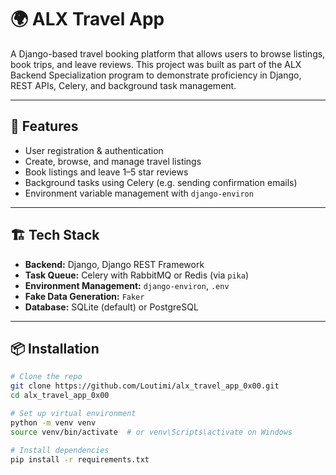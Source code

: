 # 🌍 ALX Travel App

A Django-based travel booking platform that allows users to browse listings, book trips, and leave reviews. This project was built as part of the ALX Backend Specialization program to demonstrate proficiency in Django, REST APIs, Celery, and background task management.

---

## 🚀 Features

- User registration & authentication
- Create, browse, and manage travel listings
- Book listings and leave 1–5 star reviews
- Background tasks using Celery (e.g. sending confirmation emails)
- Environment variable management with `django-environ`

---

## 🏗 Tech Stack

- **Backend:** Django, Django REST Framework
- **Task Queue:** Celery with RabbitMQ or Redis (via `pika`)
- **Environment Management:** `django-environ`, `.env`
- **Fake Data Generation:** `Faker`
- **Database:** SQLite (default) or PostgreSQL

---

## 📦 Installation

```bash
# Clone the repo
git clone https://github.com/Loutimi/alx_travel_app_0x00.git
cd alx_travel_app_0x00

# Set up virtual environment
python -m venv venv
source venv/bin/activate  # or venv\Scripts\activate on Windows

# Install dependencies
pip install -r requirements.txt
